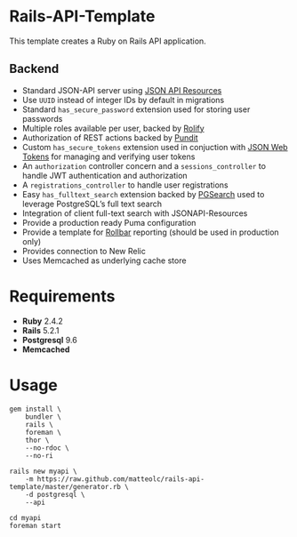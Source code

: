 # Rails-API-Template
This template creates a Ruby on Rails API application.

## Backend

+ Standard JSON-API server using [JSON API Resources](http://jsonapi-resources.com)
+ Use `UUID` instead of integer IDs by default in migrations
+ Standard `has_secure_password` extension used for storing user passwords
+ Multiple roles available per user, backed by [Rolify](https://github.com/RolifyCommunity/rolify)
+ Authorization of REST actions backed by [Pundit](https://github.com/elabs/pundit)
+ Custom `has_secure_tokens` extension used in conjuction with [JSON Web Tokens](https://jwt.io/) for managing and verifying user tokens
+ An `authorization` controller concern and a `sessions_controller` to handle JWT authentication and authorization
+ A `registrations_controller` to handle user registrations
+ Easy `has_fulltext_search` extension backed by [PGSearch](https://github.com/Casecommons/pg_search) used to leverage PostgreSQL’s full text search
+ Integration of client full-text search with JSONAPI-Resources
+ Provide a production ready Puma configuration
+ Provide a template for [Rollbar](https://rollbar.com) reporting (should be used in production only)
+ Provides connection to New Relic
+ Uses Memcached as underlying cache store

# Requirements

+ **Ruby** 2.4.2
+ **Rails** 5.2.1
+ **Postgresql** 9.6
+ **Memcached**

# Usage

```
gem install \
    bundler \
    rails \
    foreman \
    thor \
    --no-rdoc \
    --no-ri
```

```
rails new myapi \
    -m https://raw.github.com/matteolc/rails-api-template/master/generator.rb \
    -d postgresql \
    --api
```    

```
cd myapi
foreman start
```               